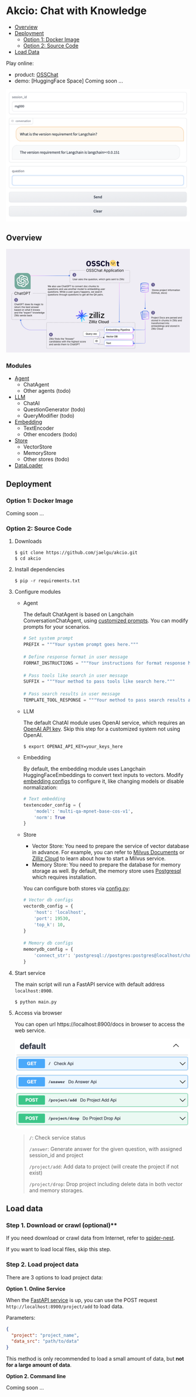 # Akcio: Chat with Knowledge

- [Overview](#overview)
- [Deployment](#deployment)
    - [Option 1: Docker Image](#option-1-docker-image)
    - [Option 2: Source Code](#option-2-source-code)
- [Load Data](#load-data)

Play online:

- product: [OSSChat](osschat.io)
- demo: [HuggingFace Space] Coming soon ...

![gradio_ui](pics/gradio_ui.png)

## Overview

![overview](pics/osschat.png)

### Modules

- [Agent](./agent)
    - ChatAgent
    - Other agents (todo)
- [LLM](./llm)
    - ChatAI
    - QuestionGenerator (todo)
    - QueryModifier (todo)
- [Embedding](./embedding/)
    - TextEncoder
    - Other encoders (todo)
- [Store](./store)
    - VectorStore
    - MemoryStore
    - Other stores (todo)
- [DataLoader](./data_loader/)

## Deployment

### Option 1: Docker Image

Coming soon ...

### Option 2: Source Code

1. Downloads
    ```shell
    $ git clone https://github.com/jaelgu/akcio.git
    $ cd akcio
    ```

2. Install dependencies
    ```shell
    $ pip -r requirements.txt
    ```

3. Configure modules
    - Agent

        The default ChatAgent is based on Langchain ConversationChatAgent, using [customized prompts](agent/prompt.py).
        You can modify prompts for your scenarios.

        ```python
        # Set system prompt
        PREFIX = """Your system prompt goes here."""

        # Define response format in user message
        FORMAT_INSTRUCTIONS = """Your instructions for format response here."""

        # Pass tools like search in user message
        SUFFIX = """Your method to pass tools like search here."""

        # Pass search results in user message
        TEMPLATE_TOOL_RESPONSE = """Your method to pass search results and query here."""
        ```

    - LLM

        The default ChatAI module uses OpenAI service, which requires an [OpenAI API key](https://platform.openai.com/account/api-keys).
        Skip this step for a customized system not using OpenAI.

        ```shell
        $ export OPENAI_API_KEY=your_keys_here
        ```
        
    - Embedding

        By default, the embedding module uses Langchain HuggingFaceEmbeddings to convert text inputs to vectors. Modify [embedding configs](embedding/config.py) to configure it, like changing models or disable normalization:

        ```python
        # Text embedding
        textencoder_config = {
            'model': 'multi-qa-mpnet-base-cos-v1',
            'norm': True
        }
        ```

    - Store

        - Vector Store: You need to prepare the service of vector database in advance. For example, you can refer to [Milvus Documents](https://milvus.io/docs) or [Zilliz Cloud](https://zilliz.com/doc/quick_start) to learn about how to start a Milvus service.
        - Memory Store: You need to prepare the database for memory storage as well. By default, the memory store uses [Postgresql](https://www.postgresqltutorial.com) which requires installation.

        You can configure both stores via [config.py](store/config.py):
        ```python
        # Vector db configs
        vectordb_config = {
            'host': 'localhost',
            'port': 19530,
            'top_k': 10,
        }

        # Memory db configs
        memorydb_config = {
            'connect_str': 'postgresql://postgres:postgres@localhost/chat_history'
        }
        ```

4. Start service

    The main script will run a FastAPI service with default address `localhost:8900`.

    ```shell
    $ python main.py
    ```

4. Access via browser
    
    You can open url https://localhost:8900/docs in browser to access the web service.

    ![fastapi](pics/fastapi.png)

    > `/`: Check service status
    >
    > `/answer`: Generate answer for the given question, with assigned session_id and project
    >
    > `/project/add`: Add data to project (will create the project if not exist)
    >
    > `/project/drop`: Drop project including delete data in both vector and memory storages.


## Load data

### Step 1. Download or crawl (optional)**

If you need download or crawl data from Internet, refer to [spider-nest]().  

If you want to load local files, skip this step.


### Step 2. Load project data

There are 3 options to load project data:

**Option 1. Online Service**

When the [FastAPI service](#deployment) is up, you can use the POST request `http://localhost:8900/project/add` to load data.

Parameters:
```json
{
  "project": "project_name",
  "data_src": "path/to/data"
}
```

This method is only recommended to load a small amount of data, but **not for a large amount of data**.

**Option 2. Command line**

Coming soon ...
